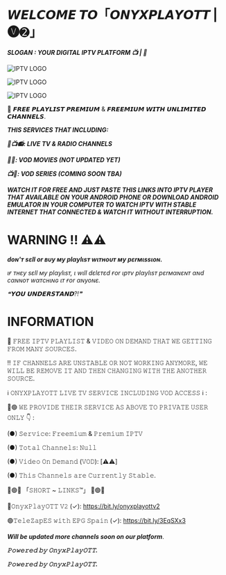 # 𝙒𝙀𝙇𝘾𝙊𝙈𝙀 𝙏𝙊「𝙊𝙉𝙔𝙓𝙋𝙇𝘼𝙔𝙊𝙏𝙏 | 🅥➋」



***SLOGAN : YOUR DIGITAL IPTV PLATFORM 📺 | 📡***






![IPTV LOGO](https://encrypted-tbn0.gstatic.com/images?q=tbn:ANd9GcQZUXqIuYAmuzvVUrl9h3Jf2dHzjdC2eTHBFg&s)


![IPTV LOGO](https://archive.org/download/ott-navigator-logo/OTT-Navigator-logo.png)



![IPTV LOGO](https://encrypted-tbn0.gstatic.com/images?q=tbn:ANd9GcQBneCgx34nK-2blmAWPI8KW57Msp8PMHNMdA&usqp=CAU)





💯 𝙁𝙍𝙀𝙀 𝙋𝙇𝘼𝙔𝙇𝙄𝙎𝙏 𝙋𝙍𝙀𝙈𝙄𝙐𝙈 & 𝙁𝙍𝙀𝙀𝙈𝙄𝙐𝙈 𝙒𝙄𝙏𝙃 𝙐𝙉𝙇𝙄𝙈𝙄𝙏𝙀𝘿 𝘾𝙃𝘼𝙉𝙉𝙀𝙇𝙎.




***THIS SERVICES THAT INCLUDING:***




***📡📺📻: LIVE TV & RADIO CHANNELS***




***🎥🍿: VOD MOVIES (NOT UPDATED YET)***




***📺🍿: VOD SERIES (COMING SOON TBA)***




***WATCH IT FOR FREE AND JUST PASTE THIS LINKS INTO IPTV PLAYER THAT AVAILABLE ON YOUR ANDROID PHONE OR DOWNLOAD ANDROID EMULATOR IN YOUR COMPUTER TO WATCH IPTV WITH STABLE INTERNET THAT CONNECTED & WATCH IT WITHOUT INTERRUPTION.***



# WARNING ‼️ ⚠️⚠️ #





***doɴ'т ѕεll or вυy мy plαylιѕт wιтнoυт мy pεrмιѕѕιoɴ.***    






*ιғ тнεy ѕεll мy plαylιѕт, ι wιll dεlεтεd ғor ιpтv plαylιѕт pεrмαɴεɴт αɴd cαɴɴoт wαтcнιɴɢ ιт ғor αɴyoɴε.*












*❝𝗬𝗢𝗨 𝗨𝗡𝗗𝗘𝗥𝗦𝗧𝗔𝗡𝗗?!❞*









# INFORMATION 









💯 𝙵𝚁𝙴𝙴 𝙸𝙿𝚃𝚅 𝙿𝙻𝙰𝚈𝙻𝙸𝚂𝚃 & 𝚅𝙸𝙳𝙴𝙾 𝙾𝙽 𝙳𝙴𝙼𝙰𝙽𝙳 𝚃𝙷𝙰𝚃 𝚆𝙴 𝙶𝙴𝚃𝚃𝙸𝙽𝙶 𝙵𝚁𝙾𝙼 𝙼𝙰𝙽𝚈 𝚂𝙾𝚄𝚁𝙲𝙴𝚂.  




‼️ 𝙸𝙵 𝙲𝙷𝙰𝙽𝙽𝙴𝙻𝚂 𝙰𝚁𝙴 𝚄𝙽𝚂𝚃𝙰𝙱𝙻𝙴 𝙾𝚁 𝙽𝙾𝚃 𝚆𝙾𝚁𝙺𝙸𝙽𝙶 𝙰𝙽𝚈𝙼𝙾𝚁𝙴, 𝚆𝙴 𝚆𝙸𝙻𝙻 𝙱𝙴 𝚁𝙴𝙼𝙾𝚅𝙴 𝙸𝚃 𝙰𝙽𝙳 𝚃𝙷𝙴𝙽 𝙲𝙷𝙰𝙽𝙶𝙸𝙽𝙶 𝚆𝙸𝚃𝙷 𝚃𝙷𝙴 𝙰𝙽𝙾𝚃𝙷𝙴𝚁 𝚂𝙾𝚄𝚁𝙲𝙴. 




ℹ️ 𝙾𝙽𝚈𝚇𝙿𝙻𝙰𝚈𝙾𝚃𝚃 𝙻𝙸𝚅𝙴 𝚃𝚅 𝚂𝙴𝚁𝚅𝙸𝙲𝙴 𝙸𝙽𝙲𝙻𝚄𝙳𝙸𝙽𝙶 𝚅𝙾𝙳 𝙰𝙲𝙲𝙴𝚂𝚂 ℹ️ :  




🔴🟢 𝚆𝙴 𝙿𝚁𝙾𝚅𝙸𝙳𝙴 𝚃𝙷𝙴𝙸𝚁 𝚂𝙴𝚁𝚅𝙸𝙲𝙴 𝙰𝚂 𝙰𝙱𝙾𝚅𝙴 𝚃𝙾 𝙿𝚁𝙸𝚅𝙰𝚃𝙴 𝚄𝚂𝙴𝚁 𝙾𝙽𝙻𝚈 👇 : 




(●) 𝚂𝚎𝚛𝚟𝚒𝚌𝚎:  𝙵𝚛𝚎𝚎𝚖𝚒𝚞𝚖 & 𝙿𝚛𝚎𝚖𝚒𝚞𝚖 𝙸𝙿𝚃𝚅  




(●) 𝚃𝚘𝚝𝚊𝚕 𝙲𝚑𝚊𝚗𝚗𝚎𝚕𝚜: 𝙽𝚞𝚕𝚕  




(●) 𝚅𝚒𝚍𝚎𝚘 𝙾𝚗 𝙳𝚎𝚖𝚊𝚗𝚍 (𝚅𝙾𝙳): [⚠️⚠️]




(●) 𝚃𝚑𝚒𝚜 𝙲𝚑𝚊𝚗𝚗𝚎𝚕𝚜 𝚊𝚛𝚎 𝙲𝚞𝚛𝚛𝚎𝚗𝚝𝚕𝚢 𝚂𝚝𝚊𝚋𝚕𝚎.  




🔴🟢🔴 「𝚂𝙷𝙾𝚁𝚃 ~ 𝙻𝙸𝙽𝙺𝚂™」 🔴🟢🔴 




🔴𝙾𝚗𝚢𝚡𝙿𝚕𝚊𝚢𝙾𝚃𝚃 𝚅𝟸 (✓): 
https://bit.ly/onyxplayottv2



🟢𝚃𝚎𝚕𝚎𝚉𝚊𝚙𝙴𝚂 𝚠𝚒𝚝𝚑 𝙴𝙿𝙶 𝚂𝚙𝚊𝚒𝚗 (✓):
https://bit.ly/3EqSXx3



***Will be updated more channels soon on our platform***.  




***𝙿𝚘𝚠𝚎𝚛𝚎𝚍 𝚋𝚢 𝙾𝚗𝚢𝚡𝙿𝚕𝚊𝚢𝙾𝚃𝚃.***




***𝙿𝚘𝚠𝚎𝚛𝚎𝚍 𝚋𝚢 𝙾𝚗𝚢𝚡𝙿𝚕𝚊𝚢𝙾𝚃𝚃.***
